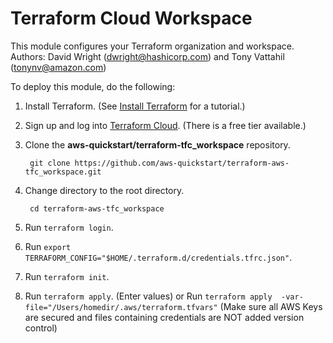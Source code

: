 
# Terraform Cloud Workspace 
This module configures your Terraform organization and workspace.  
Authors: David Wright (dwright@hashicorp.com) and Tony Vattahil (tonynv@amazon.com)

To deploy this module, do the following:
1. Install Terraform. (See [Install Terraform](https://learn.hashicorp.com/tutorials/terraform/install-cli) for a tutorial.) 
2. Sign up and log into [Terraform Cloud](https://app.terraform.io/signup/account). (There is a free tier available.)
3. Clone the **aws-quickstart/terraform-tfc_workspace** repository.

        git clone https://github.com/aws-quickstart/terraform-aws-tfc_workspace.git

4. Change directory to the root directory.

        cd terraform-aws-tfc_workspace

5. Run `terraform login`.
6. Run `export TERRAFORM_CONFIG="$HOME/.terraform.d/credentials.tfrc.json"`.
7. Run `terraform init`.
8. Run `terraform apply`. (Enter values) 
   or 
   Run `terraform apply  -var-file="/Users/homedir/.aws/terraform.tfvars"` (Make sure all AWS Keys are secured and files containing credentials are NOT added version control)
